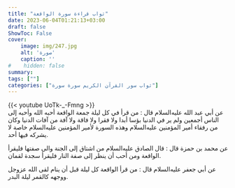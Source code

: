 ```yaml
---
title: "ثواب قراءة سورة الواقعة"
date: 2023-06-04T01:21:13+03:00
draft: false
ShowToc: False
cover:
    image: img/247.jpg
    alt: 'صورة'
    caption: ''
#    hidden: false
summary: 
tags: [""]
categories: ["ثواب سور القرآن الكريم سورة سورة"]
---
```

{{< youtube UoTk-_-Fmng >}} 
<br>
عن أبي عبد الله عليه‌السلام قال : من قرأ في كل ليلة جمعة
الواقعة أحبه الله وأحبه إلى الناس أجمعين ولم ير في الدنيا بؤسا أبدا
ولا فقرا ولا فاقة ولا آفة من آفات الدنيا وكان من رفقاء أمير المؤمنين عليه‌السلام
وهذه السورة لأمير المؤمنين عليه‌السلام خاصة لا يشركه فيها أحد.

عن محمد بن حمزة قال : قال
الصادق عليه‌السلام من اشتاق إلى الجنة والى صفتها فليقرأ الواقعة ومن أحب أن
ينظر إلى صفة النار فليقرأ سجدة لقمان.

عن أبي جعفر عليه‌السلام قال : من قرأ
الواقعة كل ليلة قبل أن ينام لقى الله عزوجل ووجهه كالقمر ليلة البدر.


